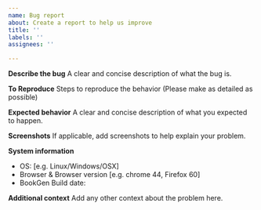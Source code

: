 ```yaml
---
name: Bug report
about: Create a report to help us improve
title: ''
labels: ''
assignees: ''

---
```


**Describe the bug**
A clear and concise description of what the bug is.

**To Reproduce**
Steps to reproduce the behavior (Please make as detailed as possible)

**Expected behavior**
A clear and concise description of what you expected to happen.

**Screenshots**
If applicable, add screenshots to help explain your problem.

**System information**
 - OS: [e.g. Linux/Windows/OSX]
 - Browser & Browser version [e.g. chrome 44, Firefox 60]
 - BookGen Build date:

**Additional context**
Add any other context about the problem here.
